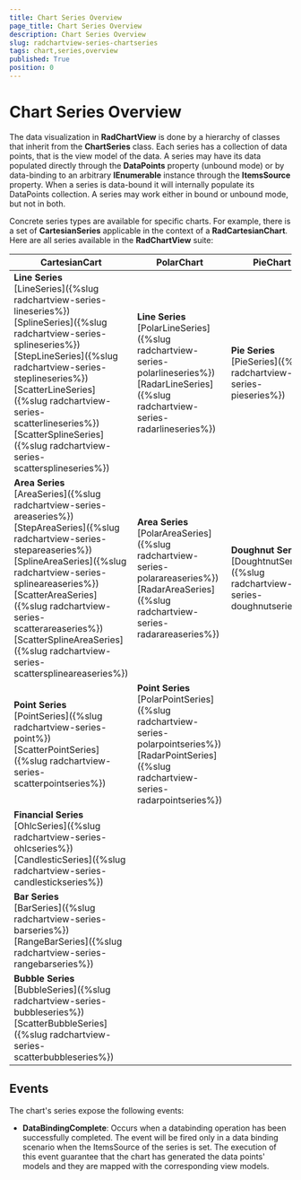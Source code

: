 ```yaml
---
title: Chart Series Overview
page_title: Chart Series Overview
description: Chart Series Overview
slug: radchartview-series-chartseries
tags: chart,series,overview
published: True
position: 0
---
```


# Chart Series Overview

The data visualization in __RadChartView__ is done by a hierarchy of classes that inherit from the __ChartSeries__ class. Each series has a collection of data points, that is the view model of the data. A series may have its data populated directly through the __DataPoints__ property (unbound mode) or by data-binding to an arbitrary __IEnumerable__ instance through the __ItemsSource__ property. When a series is data-bound it will internally populate its DataPoints collection. A series may work either in bound or unbound mode, but not in both.

Concrete series types are available for specific charts. For example, there is a set of __CartesianSeries__ applicable in the context of a __RadCartesianChart__. Here are all series available in the __RadChartView__ suite:
        
|CartesianCart|PolarChart|PieChart|
|-------------|----------|--------|
|**Line Series**<br/>[LineSeries]({%slug radchartview-series-lineseries%})<br/>[SplineSeries]({%slug radchartview-series-splineseries%})<br/>[StepLineSeries]({%slug radchartview-series-steplineseries%})<br/>[ScatterLineSeries]({%slug radchartview-series-scatterlineseries%})<br/>[ScatterSplineSeries]({%slug radchartview-series-scattersplineseries%})|**Line Series**<br/>[PolarLineSeries]({%slug radchartview-series-polarlineseries%})<br/>[RadarLineSeries]({%slug radchartview-series-radarlineseries%})|**Pie Series**<br/>[PieSeries]({%slug radchartview-series-pieseries%})|
|**Area Series**<br/>[AreaSeries]({%slug radchartview-series-areaseries%})<br/>[StepAreaSeries]({%slug radchartview-series-stepareaseries%})<br/>[SplineAreaSeries]({%slug radchartview-series-splineareaseries%})<br/>[ScatterAreaSeries]({%slug radchartview-series-scatterareaseries%})<br/>[ScatterSplineAreaSeries]({%slug radchartview-series-scattersplineareaseries%})|**Area Series**<br/>[PolarAreaSeries]({%slug radchartview-series-polarareaseries%})<br/>[RadarAreaSeries]({%slug radchartview-series-radarareaseries%})|**Doughnut Series**<br/>[DoughtnutSeries]({%slug radchartview-series-doughnutseries%})|
|**Point Series**<br/>[PointSeries]({%slug radchartview-series-point%})<br/>[ScatterPointSeries]({%slug radchartview-series-scatterpointseries%})|**Point Series**<br/>[PolarPointSeries]({%slug radchartview-series-polarpointseries%})<br/>[RadarPointSeries]({%slug radchartview-series-radarpointseries%})|
|**Financial Series**<br/>[OhlcSeries]({%slug radchartview-series-ohlcseries%})<br/>[CandlesticSeries]({%slug radchartview-series-candlestickseries%})|
|**Bar Series**<br/>[BarSeries]({%slug radchartview-series-barseries%})<br/>[RangeBarSeries]({%slug radchartview-series-rangebarseries%})|
|**Bubble Series**<br/>[BubbleSeries]({%slug radchartview-series-bubbleseries%})<br/>[ScatterBubbleSeries]({%slug radchartview-series-scatterbubbleseries%})|

## Events

The chart's series expose the following events:
* __DataBindingComplete__: Occurs when a databinding operation has been successfully completed. The event will be fired only in a data binding scenario when the ItemsSource of the series is set. The execution of this event guarantee that the chart has generated the data points' models and they are mapped with the corresponding view models.